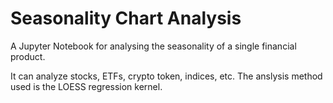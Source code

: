 # Seasonality Chart Analysis

A Jupyter Notebook for analysing the seasonality of a single financial product.

It can analyze stocks, ETFs, crypto token, indices, etc. The anslysis method used is the LOESS regression kernel.